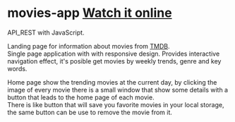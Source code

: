 # movies-app  [Watch it online](https://alias009.github.io/movies-app/)
API_REST with JavaScript. <br>

Landing page for information about movies from [TMDB](https://www.themoviedb.org/). <br>
Single page application with with responsive design. Provides interactive navigation effect, it's posible get movies by weekly trends, genre and key words.<br>

Home page show the trending movies at the current day, by clicking the image of every movie there is a small window that show some details with a button that leads to the home page of each movie.<br>
There is  like button that will save you favorite movies in your local storage, the same button  can be use to remove the movie from it.
